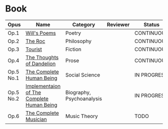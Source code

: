 # Book



| Opus      | Name                                                              | Category                  | Reviewer | Status      |
| --------- | ----------------------------------------------------------------- | ------------------------- | -------- | ----------- |
| Op.1      | [Will's Poems](https://git.io/fjYCT)                              | Poetry                    |          | CONTINUOUS  |
| Op.2      | [The Roc](https://git.io/fjYWA)                                   | Philosophy                |          | CONTINUOUS  |
| Op.3      | [Tourist](https://git.io/fjYlI)                                   | Fiction                   |          | CONTINUOUS  |
| Op.4      | [The Thoughts of Dandelion](https://git.io/fjYlG)                 | Prose                     |          | CONTINUOUS  |
| Op.5 No.1 | [The Complete Human Being](https://git.io/fjYCk)                  | Social Science            |          | IN PROGRESS |
| Op.5 No.2 | [Implementaion of The Complete Human Being](https://git.io/fjnXd) | Biography, Psychoanalysis |          | IN PROGRESS |
| Op.6      | [The Complete Musician](https://git.io/fjYCm)                     | Music Theory              |          | TODO        |
